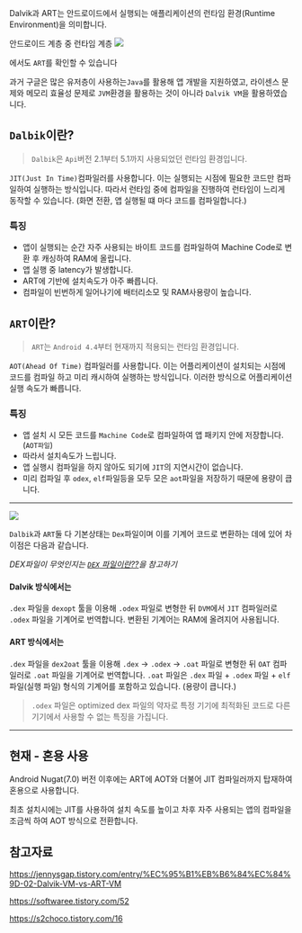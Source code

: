 Dalvik과 ART는 안드로이드에서 실행되는 애플리케이션의 런타임 환경(Runtime Environment)을 의미합니다.

안드로이드 계층 중 런타임 계층
![](https://velog.velcdn.com/images/cksgodl/post/53eaf555-85fb-4824-8619-85d8bcde39af/image.png)

에서도 `ART`를 확인할 수 있습니다

과거 구글은 많은 유저층이 사용하는`Java`를 활용해 앱 개발을 지원하였고, 라이센스 문제와 메모리 효율성 문제로 `JVM`환경을 활용하는 것이 아니라 `Dalvik VM`을 활용하였습니다.

## `Dalbik`이란?

> `Dalbik`은 `Api`버전 2.1부터 5.1까지 사용되었던 런타임 환경입니다.

`JIT(Just In Time)`컴파일러를 사용합니다. 이는 실행되는 시점에 필요한 코드만 컴파일하여 실행하는 방식입니다. 따라서 런타임 중에 컴파일을 진행하여 런타임이 느리게 동작할 수 있습니다. (화면 전환, 앱 실행될 떄 마다 코드를 컴파일합니다.)

### 특징

- 앱이 실행되는 순간 자주 사용되는 바이트 코드를 컴파일하여 Machine Code로 변환 후 캐싱하여 RAM에 올립니다.
- 앱 실행 중 latency가 발생합니다.
- ART에 기반에 설치속도가 아주 빠릅니다.
- 컴파일이 빈번하게 일어나기에 배터리소모 및 RAM사용량이 높습니다.

## `ART`이란?

> `ART`는 `Android 4.4`부터 현재까지 적용되는 런타임 환경입니다.

`AOT(Ahead Of Time)` 컴파일러를 사용합니다. 이는 어플리케이션이 설치되는 시점에 코드를 컴파일 하고 미리 캐시하여 실행하는 방식입니다. 이러한 방식으로 어플리케이션 실행 속도가 빠릅니다.

### 특징

- 앱 설치 시 모든 코드를 `Machine Code`로 컴파일하여 앱 패키지 안에 저장합니다.(`AOT파일`)
- 따라서 설치속도가 느립니다.
- 앱 실행시 컴파일을 하지 않아도 되기에 `JIT`의 지연시간이 없습니다.
- 미리 컴파일 후 `odex`, `elf`파일등을 모두 모은 `aot`파일을 저장하기 때문에 용량이 큽니다.

---

![](https://velog.velcdn.com/images/cksgodl/post/2b1baee6-92f4-4b6f-a2bd-41b4e02bdf66/image.png)

`Dalbik`과 `ART`둘 다 기본상태는 `Dex`파일이며 이를 기계어 코드로 변환하는 데에 있어 차이점은 다음과 같습니다.

_DEX파일이 무엇인지는 [`DEX` 파일이란??](https://velog.io/@cksgodl/Android-JAR-AAR-DEX-APK%EC%97%90-%EB%8C%80%ED%95%98%EC%97%AC)을 참고하기_

#### Dalvik 방식에서는

`.dex` 파일을 `dexopt` 툴을 이용해 `.odex` 파일로 변형한 뒤 `DVM`에서 `JIT` 컴파일러로 `.odex` 파일을 기계어로 번역합니다. 변환된 기계어는 RAM에 올려지어 사용됩니다.

#### ART 방식에서는

`.dex` 파일을 `dex2oat` 툴을 이용해 `.dex` -> `.odex` -> `.oat` 파일로 변형한 뒤 `OAT` 컴파일러로 `.oat` 파일을 기계어로 번역합니다.
`.oat` 파일은 `.dex` 파일 + `.odex` 파일 + `elf` 파일(실행 파일) 형식의 기계어를 포함하고 있습니다. (용량이 큽니다.)

> `.odex` 파일은 optimized dex 파일의 약자로 특정 기기에 최적화된 코드로 다른 기기에서 사용할 수 없는 특징을 가집니다.

---

## 현재 - 혼용 사용

Android Nugat(7.0) 버전 이후에는 ART에 AOT와 더불어 JIT 컴파일러까지 탑재하여 혼용으로 사용합니다.

최초 설치시에는 JIT를 사용하여 설치 속도를 높이고 차후 자주 사용되는 앱의 컴파일을 조금씩 하여 AOT 방식으로 전환합니다.

## 참고자료

https://jennysgap.tistory.com/entry/%EC%95%B1%EB%B6%84%EC%84%9D-02-Dalvik-VM-vs-ART-VM

https://softwaree.tistory.com/52

https://s2choco.tistory.com/16

